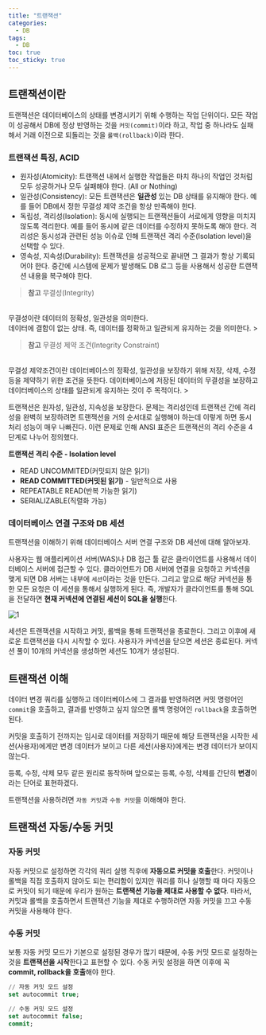 ```yaml
---
title: "트랜잭션"
categories:
  - DB
tags:
  - DB
toc: true
toc_sticky: true
---
```


## 트랜잭션이란

트랜잭션은 데이터베이스의 상태를 변경시키기 위해 수행하는 작업 단위이다. 모든 작업이 성공해서 DB에 정상 반영하는 것을 `커밋(commit)`이라 하고, 작업 중 하나라도 실패해서 거래 이전으로 되돌리는 것을 `롤백(rollback)`이라 한다.

### 트랜잭션 특징, ACID

- 원자성(Atomicity): 트랜잭션 내에서 실행한 작업들은 마치 하나의 작업인 것처럼 모두 성공하거나 모두 실패해야 한다. (All or Nothing)
- 일관성(Consistency): 모든 트랜잭션은 **일관성** 있는 DB 상태를 유지해야 한다. 예를 들어 DB에서 정한 무결성 제약 조건을 항상 만족해야 한다.
- 독립성, 격리성(Isolation): 동시에 실행되는 트랜잭션들이 서로에게 영향을 미치지 않도록 격리한다. 예를 들어 동시에 같은 데이터를 수정하지 못하도록 해야 한다. 격리성은 동시성과 관련된 성능 이슈로 인해 트랜잭션 격리 수준(Isolation level)을 선택할 수 있다.
- 영속성, 지속성(Durability): 트랜잭션을 성공적으로 끝내면 그 결과가 항상 기록되어야 한다. 중간에 시스템에 문제가 발생해도 DB 로그 등을 사용해서 성공한 트랜잭션 내용을 복구해야 한다.

> **참고** 무결성(Integrity)
<br>
무결성이란 데이터의 정확성, 일관성을 의미한다.
<br>
데이터에 결함이 없는 상태. 즉, 데이터를 정확하고 일관되게 유지하는 것을 의미한다.
> 

> **참고** 무결성 제약 조건(Integrity Constraint)
<br>
무결성 제약조건이란 데이터베이스의 정확성, 일관성을 보장하기 위해 저장, 삭제, 수정 등을 제약하기 위한 조건을 뜻한다. 데이터베이스에 저장된 데이터의 무결성을 보장하고 데이터베이스의 상태를 일관되게 유지하는 것이 주 목적이다.
> 

트랜잭션은 원자성, 일관성, 지속성을 보장한다. 문제는 격리성인데 트랜잭션 간에 격리성을 완벽히 보장하려면 트랜잭션을 거의 순서대로 실행해야 하는데 이렇게 하면 동시 처리 성능이 매우 나빠진다. 이런 문제로 인해 ANSI 표준은 트랜잭션의 격리 수준을 4단계로 나누어 정의했다.

**트랜잭션 격리 수준 - Isolation level**

- READ UNCOMMITED(커밋되지 않은 읽기)
- **READ COMMITTED(커밋된 읽기)** - 일반적으로 사용
- REPEATABLE READ(반복 가능한 읽기)
- SERIALIZABLE(직렬화 가능)

### 데이터베이스 연결 구조와 DB 세션

트랜잭션을 이해하기 위해 데이터베이스 서버 연결 구조와 DB 세션에 대해 알아보자.

사용자는 웹 애플리케이션 서버(WAS)나 DB 접근 툴 같은 클라이언트를 사용해서 데이터베이스 서버에 접근할 수 있다. 클라이언트가 DB 서버에 연결을 요청하고 커넥션을 맺게 되면 DB 서버는 내부에 `세션`이라는 것을 만든다. 그리고 앞으로 해당 커넥션을 통한 모든 요청은 이 세션을 통해서 실행하게 된다. 즉, 개발자가 클라이언트를 통해 SQL을 전달하면 **현재 커넥션에 연결된 세션이 SQL을 실행**한다.

![1](https://user-images.githubusercontent.com/79130276/198168835-d1a4ff3c-cd7d-493a-8d83-d577d88e962a.png)

세션은 트랜잭션을 시작하고 커밋, 롤백을 통해 트랜잭션을 종료한다. 그리고 이후에 새로운 트랜잭션을 다시 시작할 수 있다. 사용자가 커넥션을 닫으면 세션은 종료된다. 커넥션 풀이 10개의 커넥션을 생성하면 세션도 10개가 생성된다.

## 트랜잭션 이해

데이터 변경 쿼리를 실행하고 데이터베이스에 그 결과를 반영하려면 커밋 명령어인 `commit`을 호출하고, 결과를 반영하고 싶지 않으면 롤백 명령어인 `rollback`을 호출하면 된다.

커밋을 호출하기 전까지는 임시로 데이터를 저장하기 때문에 해당 트랜잭션을 시작한 세션(사용자)에게만 변경 데이터가 보이고 다른 세션(사용자)에게는 변경 데이터가 보이지 않는다.

등록, 수정, 삭제 모두 같은 원리로 동작하며 앞으로는 등록, 수정, 삭제를 간단히 **변경**이라는 단어로 표현하겠다.

트랜잭션을 사용하려면 `자동 커밋`과 `수동 커밋`을 이해해야 한다.

## 트랜잭션 자동/수동 커밋

### 자동 커밋

자동 커밋으로 설정하면 각각의 쿼리 실행 직후에 **자동으로 커밋을 호출**한다. 커밋이나 롤백을 직접 호출하지 않아도 되는 편리함이 있지만 쿼리를 하나 실행할 때 마다 자동으로 커밋이 되기 때문에 우리가 원하는 **트랜잭션 기능을 제대로 사용할 수 없다**. 따라서, 커밋과 롤백을 호출하면서 트랜잭션 기능을 제대로 수행하려면 자동 커밋을 끄고 수동 커밋을 사용해야 한다.

### 수동 커밋

보통 자동 커밋 모드가 기본으로 설정된 경우가 많기 때문에, 수동 커밋 모드로 설정하는 것을 **트랜잭션을 시작**한다고 표현할 수 있다. 수동 커밋 설정을 하면 이후에 꼭 **commit, rollback을 호출**해야 한다.

```sql
// 자동 커밋 모드 설정
set autocommit true;

// 수동 커밋 모드 설정
set autocommit false;
commit;
```